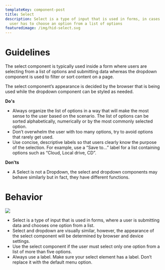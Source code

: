 ```yaml
---
templateKey: component-post
title: Select
description: Select is a type of input that is used in forms, in cases where a
  user has to choose an option from a list of options
featuredimage: /img/hid-select.svg
---
```

# **Guidelines**

The select component is typically used inside a form where users are selecting from a list of options and submitting data whereas the dropdown component is used to filter or sort content on a page.

The select component’s appearance is decided by the browser that is being used while the dropdown component can be styled as needed.

**Do's**

* Always organize the list of options in a way that will make the most sense to the user based on the scenario. The list of options can be sorted alphabetically, numerically or by the most commonly selected option.
* Don’t overwhelm the user with too many options, try to avoid options that rarely get used.
* Use concise, descriptive labels so that users clearly know the purpose of the selection. For example, use a “Save to…” label for a list containing options such as “Cloud, Local drive, CD”.

**Don'ts**

* A Select is not a Dropdown, the select and dropdown components may behave similarly but in fact, they have different functions.

# **Behavior**

![](/img/select-white-theme.png)

* Select is a type of input that is used in forms, where a user is submitting data and chooses one option from a list.
* Select and dropdown are visually similar, however, the appearance of the select component will be determined by browser and device settings.
* Use the select component if the user must select only one option from a list of more than five options.
* Always use a label. Make sure your select element has a label. Don’t replace it with the default menu option.